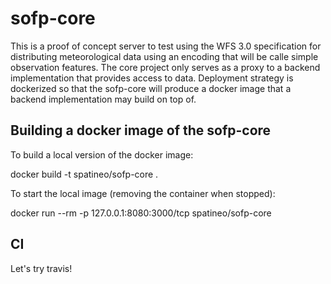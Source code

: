 # sofp-core

This is a proof of concept server to test using the WFS 3.0 specification for distributing meteorological data using an encoding that will be calle simple observation features. The core project only serves as a proxy to a backend implementation that provides access to data. Deployment strategy is dockerized so that the sofp-core will produce a docker image that a backend implementation may build on top of.

## Building a docker image of the sofp-core

To build a local version of the docker image:

  docker build -t spatineo/sofp-core .

To start the local image (removing the container when stopped):

  docker run --rm -p 127.0.0.1:8080:3000/tcp spatineo/sofp-core

## CI

Let's try travis!